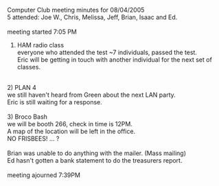 Computer Club meeting minutes for 08/04/2005<br>
   5 attended: Joe W., Chris, Melissa, Jeff, Brian, Isaac and Ed.<br>
   <br>
   meeting started 7:05 PM<br>
   1) HAM radio class<br>
   everyone who attended the test ~7 individuals, passed the test.<br>
   Eric will be getting in touch with another individual for the next set of classes.<br>
   <br>
   2) PLAN 4<br>
   we still haven't heard from Green about the next LAN party.<br>
   Eric is still waiting for a response.<br>
   <br>
   3) Broco Bash<br>
   we will be booth 266, check in time is 12PM.<br>
   A map of the location will be left in the office.<br>
   NO FRISBEES! ... ?<br>
   <br>
   Brian was unable to do anything with the mailer. (Mass mailing)<br>
   Ed hasn't gotten a bank statement to do the treasurers report.<br>
   <br>
   meeting ajourned 7:39PM<br>
   
